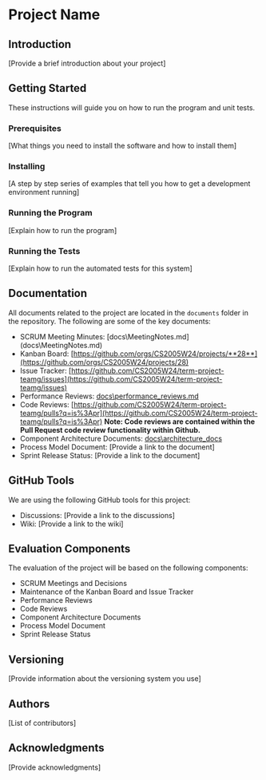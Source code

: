 # Project Name

## Introduction

[Provide a brief introduction about your project]

## Getting Started

These instructions will guide you on how to run the program and unit tests.

### Prerequisites

[What things you need to install the software and how to install them]

### Installing

[A step by step series of examples that tell you how to get a development environment running]

### Running the Program

[Explain how to run the program]

### Running the Tests

[Explain how to run the automated tests for this system]

## Documentation

All documents related to the project are located in the `documents` folder in the repository. The following are some of the key documents:

* SCRUM Meeting Minutes: [docs\MeetingNotes.md] (docs\MeetingNotes.md)
* Kanban Board: [https://github.com/orgs/CS2005W24/projects/**28**](https://github.com/orgs/CS2005W24/projects/28)
* Issue Tracker: [https://github.com/CS2005W24/term-project-teamg/issues](https://github.com/CS2005W24/term-project-teamg/issues)
* Performance Reviews: [docs\performance_reviews.md](docs\performance_reviews.md)
* Code Reviews: [https://github.com/CS2005W24/term-project-teamg/pulls?q=is%3Apr](https://github.com/CS2005W24/term-project-teamg/pulls?q=is%3Apr) **Note: Code reviews are contained within the Pull Request code review functionality within Github.**
* Component Architecture Documents: [docs\architecture_docs](docs\architecture_docs)
* Process Model Document: [Provide a link to the document]
* Sprint Release Status: [Provide a link to the document]

## GitHub Tools

We are using the following GitHub tools for this project:

* Discussions: [Provide a link to the discussions]
* Wiki: [Provide a link to the wiki]

## Evaluation Components

The evaluation of the project will be based on the following components:

* SCRUM Meetings and Decisions
* Maintenance of the Kanban Board and Issue Tracker
* Performance Reviews
* Code Reviews
* Component Architecture Documents
* Process Model Document
* Sprint Release Status

## Versioning

[Provide information about the versioning system you use]

## Authors

[List of contributors]

## Acknowledgments

[Provide acknowledgments]